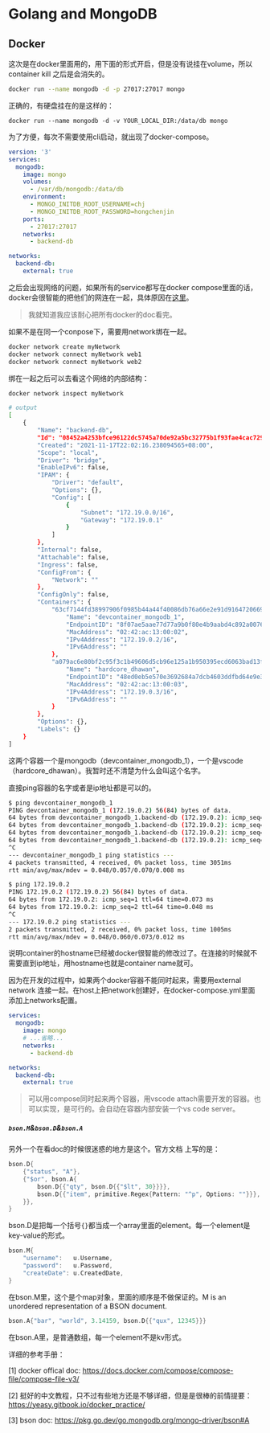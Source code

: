 # Golang and MongoDB



## Docker

这次是在docker里面用的，用下面的形式开启，但是没有说挂在volume，所以container kill 之后是会消失的。

```bash
docker run --name mongodb -d -p 27017:27017 mongo
```

正确的，有硬盘挂在的是这样的：

```
docker run --name mongodb -d -v YOUR_LOCAL_DIR:/data/db mongo
```

为了方便，每次不需要使用cli启动，就出现了docker-compose。

```yml
version: '3'
services:
  mongodb:
    image: mongo
    volumes:
      - /var/db/mongodb:/data/db
    environment:
      - MONGO_INITDB_ROOT_USERNAME=chj
      - MONGO_INITDB_ROOT_PASSWORD=hongchenjin
    ports:
      - 27017:27017
    networks:
      - backend-db

networks:
  backend-db:
    external: true
```



之后会出现网络的问题，如果所有的service都写在docker compose里面的话，docker会很智能的把他们的网连在一起，具体原因在[这里](https://docs.docker.com/compose/networking/)。

> 我就知道我应该耐心把所有docker的doc看完。

如果不是在同一个conpose下，需要用network绑在一起。

```bash
docker network create myNetwork
docker network connect myNetwork web1
docker network connect myNetwork web2
```

绑在一起之后可以去看这个网络的内部结构：

```bash
docker network inspect myNetwork

# output
[
    {
        "Name": "backend-db",
        "Id": "08452a4253bfce96122dc5745a70de92a5bc32775b1f93fae4cac7298186b768",
        "Created": "2021-11-17T22:02:16.238094565+08:00",
        "Scope": "local",
        "Driver": "bridge",
        "EnableIPv6": false,
        "IPAM": {
            "Driver": "default",
            "Options": {},
            "Config": [
                {
                    "Subnet": "172.19.0.0/16",
                    "Gateway": "172.19.0.1"
                }
            ]
        },
        "Internal": false,
        "Attachable": false,
        "Ingress": false,
        "ConfigFrom": {
            "Network": ""
        },
        "ConfigOnly": false,
        "Containers": {
            "63cf7144fd38997906f0985b44a44f40086db76a66e2e91d9164720669f7e684": {
                "Name": "devcontainer_mongodb_1",
                "EndpointID": "8f07ae5aae77d77a9b0f80e4b9aabd4c892a0076e982499b815a985a67f2d535",
                "MacAddress": "02:42:ac:13:00:02",
                "IPv4Address": "172.19.0.2/16",
                "IPv6Address": ""
            },
            "a079ac6e80bf2c95f3c1b49606d5cb96e125a1b950395ecd6063bad13f73846a": {
                "Name": "hardcore_dhawan",
                "EndpointID": "48ed0eb5e570e3692684a7dcb4603ddfbd64e9e375f04fc266a64e4292c445ac",
                "MacAddress": "02:42:ac:13:00:03",
                "IPv4Address": "172.19.0.3/16",
                "IPv6Address": ""
            }
        },
        "Options": {},
        "Labels": {}
    }
]


```

这两个容器一个是mongodb（devcontainer_mongodb_1），一个是vscode（hardcore_dhawan）。我暂时还不清楚为什么会叫这个名字。

直接ping容器的名字或者是ip地址都是可以的。

```bash
$ ping devcontainer_mongodb_1
PING devcontainer_mongodb_1 (172.19.0.2) 56(84) bytes of data.
64 bytes from devcontainer_mongodb_1.backend-db (172.19.0.2): icmp_seq=1 ttl=64 time=0.070 ms
64 bytes from devcontainer_mongodb_1.backend-db (172.19.0.2): icmp_seq=2 ttl=64 time=0.056 ms
64 bytes from devcontainer_mongodb_1.backend-db (172.19.0.2): icmp_seq=3 ttl=64 time=0.054 ms
64 bytes from devcontainer_mongodb_1.backend-db (172.19.0.2): icmp_seq=4 ttl=64 time=0.048 ms
^C
--- devcontainer_mongodb_1 ping statistics ---
4 packets transmitted, 4 received, 0% packet loss, time 3051ms
rtt min/avg/max/mdev = 0.048/0.057/0.070/0.008 ms

$ ping 172.19.0.2       
PING 172.19.0.2 (172.19.0.2) 56(84) bytes of data.
64 bytes from 172.19.0.2: icmp_seq=1 ttl=64 time=0.073 ms
64 bytes from 172.19.0.2: icmp_seq=2 ttl=64 time=0.048 ms
^C
--- 172.19.0.2 ping statistics ---
2 packets transmitted, 2 received, 0% packet loss, time 1005ms
rtt min/avg/max/mdev = 0.048/0.060/0.073/0.012 ms
```

说明container的hostname已经被docker很智能的修改过了。在连接的时候就不需要直到ip地址，用hostname也就是container name就可。



因为在开发的过程中，如果两个docker容器不能同时起来，需要用external network 连接一起。在host上把network创建好，在docker-compose.yml里面添加上networks配置。

```yml
services:
  mongodb:
    image: mongo
	# ...省略...
    networks:
      - backend-db

networks:
  backend-db:
    external: true
```



> 可以用compose同时起来两个容器，用vscode attach需要开发的容器。也可以实现，是可行的。会自动在容器内部安装一个vs code server。 



##### `bson.M`&`bson.D`&`bson.A`

另外一个在看doc的时候很迷惑的地方是这个。官方文档 上写的是：

```go
bson.D{
    {"status", "A"},
    {"$or", bson.A{
        bson.D{{"qty", bson.D{{"$lt", 30}}}},
        bson.D{{"item", primitive.Regex{Pattern: "^p", Options: ""}}},
    }},
}
```

bson.D是把每一个括号`{}`都当成一个array里面的element。每一个element是key-value的形式。



```go
bson.M{
    "username":   u.Username,
    "password":   u.Password,
    "createDate": u.CreatedDate,
}
```

在bson.M里，这个是个map对象，里面的顺序是不做保证的。M is an unordered representation of a BSON document. 



```go
bson.A{"bar", "world", 3.14159, bson.D{{"qux", 12345}}}
```

在bson.A里，是普通数组，每一个element不是kv形式。



详细的参考手册：

[1] docker offical doc: https://docs.docker.com/compose/compose-file/compose-file-v3/

[2] 挺好的中文教程，只不过有些地方还是不够详细，但是是很棒的前情提要：https://yeasy.gitbook.io/docker_practice/

[3] bson doc: https://pkg.go.dev/go.mongodb.org/mongo-driver/bson#A


